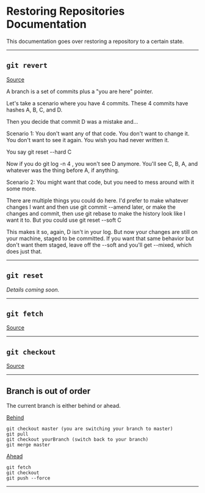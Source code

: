 # Restoring Repositories Documentation

This documentation goes over restoring a repository to a certain state.

***

## ```git revert```

[Source](https://www.reddit.com/r/git/comments/n5lc01/in_laymans_terms_what_does_git_reset_do/)

A branch is a set of commits plus a "you are here" pointer.

Let's take a scenario where you have 4 commits. These 4 commits have hashes A, B, C, and D.

Then you decide that commit D was a mistake and...

Scenario 1: You don't want any of that code. You don't want to change it. You don't want to see it again. You wish you had never written it.

You say git reset --hard C

Now if you do git log -n 4 , you won't see D anymore. You'll see C, B, A, and whatever was the thing before A, if anything.

Scenario 2: You might want that code, but you need to mess around with it some more.

There are multiple things you could do here. I'd prefer to make whatever changes I want and then use git commit --amend later, or make the changes and commit, then use git rebase to make the history look like I want it to. But you could use git reset --soft C

This makes it so, again, D isn't in your log. But now your changes are still on your machine, staged to be committed. If you want that same behavior but don't want them staged, leave off the --soft and you'll get --mixed, which does just that.

***

## ```git reset```

*Details coming soon.*

***

## ```git fetch```

[Source](https://stackoverflow.com/questions/292357/what-is-the-difference-between-git-pull-and-git-fetch)

***

## ```git checkout```

[Source](https://stackoverflow.com/questions/69826597/what-does-git-checkout-do)

***

## Branch is out of order

The current branch is either behind or ahead.

[Behind](https://stackoverflow.com/questions/34118404/what-i-can-do-to-resolve-1-commit-behind-master)

```
git checkout master (you are switching your branch to master)
git pull 
git checkout yourBranch (switch back to your branch)
git merge master
```

[Ahead](https://github.com/orgs/community/discussions/53389)

```
git fetch
git checkout
git push --force
```
***
